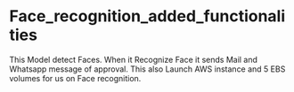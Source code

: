 # Face_recognition_added_functionalities
This Model detect Faces. When it Recognize Face it sends Mail and Whatsapp message of approval. This also Launch AWS instance and 5 EBS volumes for us on Face recognition.
